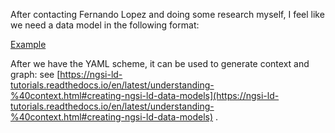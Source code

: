 After contacting Fernando Lopez and doing some research myself, I feel like we need a data model in the following
format:

[Example](https://github.com/FIWARE/tutorials.Understanding-At-Context/blob/98c11212158c257b9a4f410e6587a5e792061311/supermarket.yaml)

After we have the YAML scheme, it can be used to generate context and graph:
see [https://ngsi-ld-tutorials.readthedocs.io/en/latest/understanding-%40context.html#creating-ngsi-ld-data-models](https://ngsi-ld-tutorials.readthedocs.io/en/latest/understanding-%40context.html#creating-ngsi-ld-data-models)
.